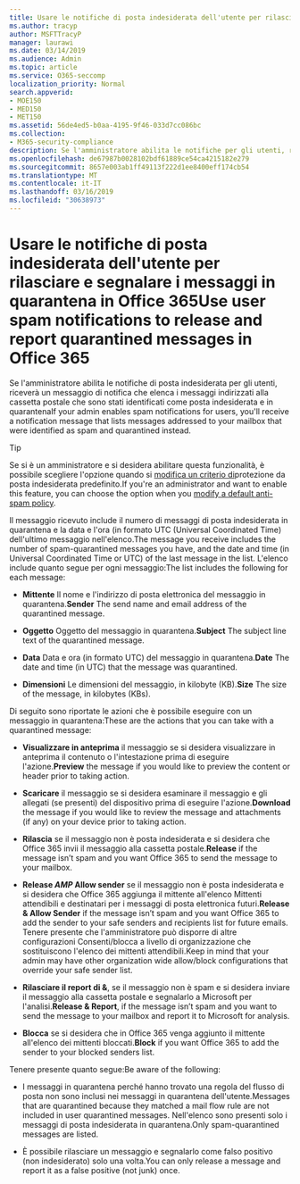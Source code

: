 ```yaml
---
title: Usare le notifiche di posta indesiderata dell'utente per rilasciare e segnalare i messaggi in quarantena in Office 365
ms.author: tracyp
author: MSFTTracyP
manager: laurawi
ms.date: 03/14/2019
ms.audience: Admin
ms.topic: article
ms.service: O365-seccomp
localization_priority: Normal
search.appverid:
- MOE150
- MED150
- MET150
ms.assetid: 56de4ed5-b0aa-4195-9f46-033d7cc086bc
ms.collection:
- M365-security-compliance
description: Se l'amministratore abilita le notifiche per gli utenti, riceverà un messaggio di notifica che elenca i messaggi inviati alla cassetta postale che sono stati identificati come posta indesiderata, in blocco o in messaggi di phishing. È possibile rilasciare o segnalare i messaggi dopo la notifica.
ms.openlocfilehash: de67987b0028102bdf61889ce54ca4215182e279
ms.sourcegitcommit: 8657e003ab1ff49113f222d1ee8400eff174cb54
ms.translationtype: MT
ms.contentlocale: it-IT
ms.lasthandoff: 03/16/2019
ms.locfileid: "30638973"
---
```

# <a name="use-user-spam-notifications-to-release-and-report-quarantined-messages-in-office-365"></a><span data-ttu-id="bb574-104">Usare le notifiche di posta indesiderata dell'utente per rilasciare e segnalare i messaggi in quarantena in Office 365</span><span class="sxs-lookup"><span data-stu-id="bb574-104">Use user spam notifications to release and report quarantined messages in Office 365</span></span>

<span data-ttu-id="bb574-105">Se l'amministratore abilita le notifiche di posta indesiderata per gli utenti, riceverà un messaggio di notifica che elenca i messaggi indirizzati alla cassetta postale che sono stati identificati come posta indesiderata e in quarantena</span><span class="sxs-lookup"><span data-stu-id="bb574-105">If your admin enables spam notifications for users, you'll receive a notification message that lists messages addressed to your mailbox that were identified as spam and quarantined instead.</span></span>
  
> [!TIP]
> <span data-ttu-id="bb574-106">Se si è un amministratore e si desidera abilitare questa funzionalità, è possibile scegliere l'opzione quando si [modifica un criterio di](https://go.microsoft.com/fwlink/?LinkId=800313)protezione da posta indesiderata predefinito.</span><span class="sxs-lookup"><span data-stu-id="bb574-106">If you're an administrator and want to enable this feature, you can choose the option when you [modify a default anti-spam policy](https://go.microsoft.com/fwlink/?LinkId=800313).</span></span> 
  
<span data-ttu-id="bb574-107">Il messaggio ricevuto include il numero di messaggi di posta indesiderata in quarantena e la data e l'ora (in formato UTC (Universal Coordinated Time) dell'ultimo messaggio nell'elenco.</span><span class="sxs-lookup"><span data-stu-id="bb574-107">The message you receive includes the number of spam-quarantined messages you have, and the date and time (in Universal Coordinated Time or UTC) of the last message in the list.</span></span> <span data-ttu-id="bb574-108">L'elenco include quanto segue per ogni messaggio:</span><span class="sxs-lookup"><span data-stu-id="bb574-108">The list includes the following for each message:</span></span>
  
- <span data-ttu-id="bb574-109">**Mittente** Il nome e l'indirizzo di posta elettronica del messaggio in quarantena.</span><span class="sxs-lookup"><span data-stu-id="bb574-109">**Sender** The send name and email address of the quarantined message.</span></span> 
    
- <span data-ttu-id="bb574-110">**Oggetto** Oggetto del messaggio in quarantena.</span><span class="sxs-lookup"><span data-stu-id="bb574-110">**Subject** The subject line text of the quarantined message.</span></span> 
    
- <span data-ttu-id="bb574-111">**Data** Data e ora (in formato UTC) del messaggio in quarantena.</span><span class="sxs-lookup"><span data-stu-id="bb574-111">**Date** The date and time (in UTC) that the message was quarantined.</span></span> 
    
- <span data-ttu-id="bb574-112">**Dimensioni** Le dimensioni del messaggio, in kilobyte (KB).</span><span class="sxs-lookup"><span data-stu-id="bb574-112">**Size** The size of the message, in kilobytes (KBs).</span></span> 
    
<span data-ttu-id="bb574-113">Di seguito sono riportate le azioni che è possibile eseguire con un messaggio in quarantena:</span><span class="sxs-lookup"><span data-stu-id="bb574-113">These are the actions that you can take with a quarantined message:</span></span>

- <span data-ttu-id="bb574-114">**Visualizzare in anteprima** il messaggio se si desidera visualizzare in anteprima il contenuto o l'intestazione prima di eseguire l'azione.</span><span class="sxs-lookup"><span data-stu-id="bb574-114">**Preview** the message if you would like to preview the content or header prior to taking action.</span></span>

- <span data-ttu-id="bb574-115">**Scaricare** il messaggio se si desidera esaminare il messaggio e gli allegati (se presenti) del dispositivo prima di eseguire l'azione.</span><span class="sxs-lookup"><span data-stu-id="bb574-115">**Download** the message if you would like to review the message and attachments (if any) on your device prior to taking action.</span></span>

- <span data-ttu-id="bb574-116">**Rilascia** se il messaggio non è posta indesiderata e si desidera che Office 365 invii il messaggio alla cassetta postale.</span><span class="sxs-lookup"><span data-stu-id="bb574-116">**Release** if the message isn’t spam and you want Office 365 to send the message to your mailbox.</span></span>

- <span data-ttu-id="bb574-117">**Release _AMP_ Allow sender** se il messaggio non è posta indesiderata e si desidera che Office 365 aggiunga il mittente all'elenco Mittenti attendibili e destinatari per i messaggi di posta elettronica futuri.</span><span class="sxs-lookup"><span data-stu-id="bb574-117">**Release & Allow Sender** if the message isn’t spam and you want Office 365 to add the sender to your safe senders and recipients list for future emails.</span></span> <span data-ttu-id="bb574-118">Tenere presente che l'amministratore può disporre di altre configurazioni Consenti/blocca a livello di organizzazione che sostituiscono l'elenco dei mittenti attendibili.</span><span class="sxs-lookup"><span data-stu-id="bb574-118">Keep in mind that your admin may have other organization wide allow/block configurations that override your safe sender list.</span></span>

- <span data-ttu-id="bb574-119">**Rilasciare il report di &**, se il messaggio non è spam e si desidera inviare il messaggio alla cassetta postale e segnalarlo a Microsoft per l'analisi.</span><span class="sxs-lookup"><span data-stu-id="bb574-119">**Release & Report**, if the message isn’t spam and you want to send the message to your mailbox and report it to Microsoft for analysis.</span></span>

- <span data-ttu-id="bb574-120">**Blocca** se si desidera che in Office 365 venga aggiunto il mittente all'elenco dei mittenti bloccati.</span><span class="sxs-lookup"><span data-stu-id="bb574-120">**Block** if you want Office 365 to add the sender to your blocked senders list.</span></span>

<span data-ttu-id="bb574-121">Tenere presente quanto segue:</span><span class="sxs-lookup"><span data-stu-id="bb574-121">Be aware of the following:</span></span>
  
- <span data-ttu-id="bb574-122">I messaggi in quarantena perché hanno trovato una regola del flusso di posta non sono inclusi nei messaggi in quarantena dell'utente.</span><span class="sxs-lookup"><span data-stu-id="bb574-122">Messages that are quarantined because they matched a mail flow rule are not included in user quarantined messages.</span></span> <span data-ttu-id="bb574-123">Nell'elenco sono presenti solo i messaggi di posta indesiderata in quarantena.</span><span class="sxs-lookup"><span data-stu-id="bb574-123">Only spam-quarantined messages are listed.</span></span>
    
- <span data-ttu-id="bb574-124">È possibile rilasciare un messaggio e segnalarlo come falso positivo (non indesiderato) solo una volta.</span><span class="sxs-lookup"><span data-stu-id="bb574-124">You can only release a message and report it as a false positive (not junk) once.</span></span>
    

